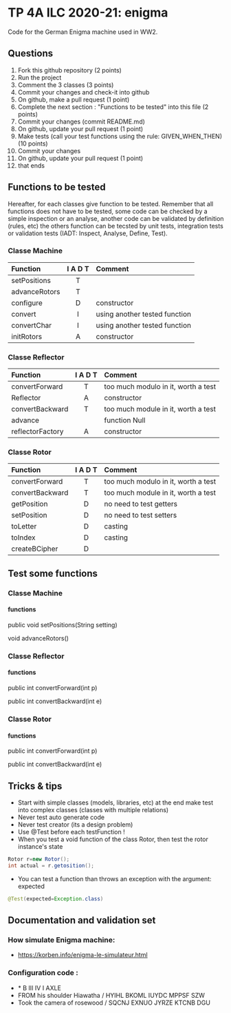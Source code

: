 # TP 4A ILC 2020-21: enigma
Code for the German Enigma machine used in WW2.

## Questions
1. Fork this github repository  (2 points)
2. Run the project
3. Comment the 3 classes (3 points)
4. Commit your changes and check-it into github
5. On github, make a pull request (1 point)
6. Complete the next section : "Functions to be tested" into this file (2 points)
7. Commit your changes (commit README.md)
8. On github, update your pull request (1 point)
9. Make tests (call your test functions using the rule: GIVEN_WHEN_THEN) (10 points)
10. Commit your changes
11. On github, update your pull request (1 point)
12. that ends

## Functions to be tested
Hereafter, for each classes give function to be tested. Remember that all functions does not have to be tested, some code can be checked by a simple inspection or an analyse, another code can be validated by definition (rules, etc) the others function can be tecsted by unit tests, integration tests or validation tests (IADT: Inspect, Analyse, Define, Test). 

### Classe Machine

| Function      |     I A D T     |        Comment |
| :------------ | :-------------: | :------------- |
| setPositions  | T |  |
| advanceRotors  | T |  |
| configure  | D | constructor |
| convert  | I | using another tested function |
| convertChar  | I | using another tested function |
| initRotors | A | constructor |

### Classe Reflector

| Function      |     I A D T     |        Comment |
| :------------ | :-------------: | :------------- |
| convertForward  | T | too much modulo in it, worth a test |
| Reflector  | A | constructor |
| convertBackward  | T | too much module in it, worth a test |
| advance  |  | function Null |
| reflectorFactory  | A | constructor |

### Classe Rotor

| Function      |     I A D T     |        Comment |
| :------------ | :-------------: | :------------- |
| convertForward  | T | too much modulo in it, worth a test |
| convertBackward  | T | too much module in it, worth a test |
| getPosition  | D | no need to test getters |
| setPosition  | D | no need to test setters |
| toLetter  | D | casting |
| toIndex | D | casting |
| createBCipher | D | |

## Test some functions

### Classe Machine
#### functions

public void setPositions(String setting)

void advanceRotors()

### Classe Reflector
#### functions

public int convertForward(int p)

public int convertBackward(int e)

### Classe Rotor
#### functions

public int convertForward(int p)

public int convertBackward(int e)

## Tricks & tips

- Start with simple classes (models, libraries, etc) at the end make test into complex classes (classes with multiple relations)
- Never test auto generate code
- Never test creator (its a design problem)
- Use @Test before each testFunction !
- When you test a void function of the class Rotor, then test the rotor instance's state
```Java
Rotor r=new Rotor();
int actual = r.getosition();
```
- You can test a function than throws an exception with the argument: expected
```Java
@Test(expected=Exception.class)
```
## Documentation and validation set
### How simulate Enigma machine:
- https://korben.info/enigma-le-simulateur.html
### Configuration code :
- \* B III IV I AXLE
- FROM his shoulder Hiawatha / HYIHL BKOML IUYDC MPPSF SZW
- Took the camera of rosewood / SQCNJ EXNUO JYRZE KTCNB DGU



 
